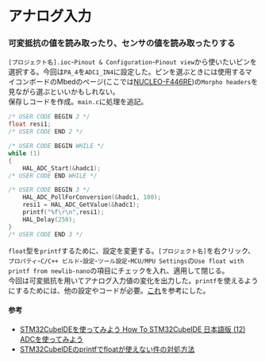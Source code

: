 # アナログ入力

### 可変抵抗の値を読み取ったり、センサの値を読み取ったりする
`[プロジェクト名].ioc`-`Pinout & Configuration`-`Pinout view`から使いたいピンを選択する。今回は`PA_4`を`ADC1_IN4`に設定した。ピンを選ぶときには使用するマイコンボードのMbedのページ(ここでは[NUCLEO-F446RE](https://os.mbed.com/platforms/ST-Nucleo-F446RE/))の`Morpho headers`を見ながら選ぶといいかもしれない。  
保存しコードを作成。`main.c`に処理を追記。  
```c
/* USER CODE BEGIN 2 */
float resi1;
/* USER CODE END 2 */

/* USER CODE BEGIN WHILE */
while (1)
{
    HAL_ADC_Start(&hadc1);
/* USER CODE END WHILE */

/* USER CODE BEGIN 3 */
    HAL_ADC_PollForConversion(&hadc1, 100);
    resi1 = HAL_ADC_GetValue(&hadc1);
    printf("%f\r\n",resi1);
    HAL_Delay(250);
}
/* USER CODE END 3 */
```  
`float`型を`printf`するために、設定を変更する。`[プロジェクト名]`を右クリック、`プロパティ`-`C/C++ ビルド`-`設定`-`ツール設定`-`MCU/MPU Settings`の`Use float with printf from newlib-nano`の項目にチェックを入れ、適用して閉じる。  
今回は可変抵抗を用いてアナログ入力値の変化を出力した。`printf`を使えるようにするためには、他の設定やコードが必要。[これ](../first_set/teraterm_printf_lib.md)を参考にした。  

#### 参考
* [STM32CubeIDEを使ってみよう How To STM32CubeIDE 日本語版 (12) ADCを使ってみよう](https://qiita.com/usashirou/items/e6b5d0529524a140ebaf)
* [STM32CubeIDEのprintfでfloatが使えない件の対処方法](https://yukblog.net/stm32cubeide-printf-float/)